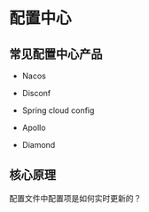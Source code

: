 # 配置中心

## 常见配置中心产品

+ Nacos

+ Disconf

+ Spring cloud config

+ Apollo

+ Diamond

## 核心原理

配置文件中配置项是如何实时更新的？

